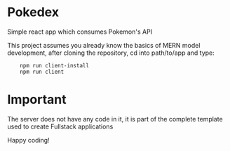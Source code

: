 # Pokedex
Simple react app which consumes Pokemon's API

This project assumes you already know the basics of MERN model development, after cloning the repository, cd into path/to/app and type:
```
    npm run client-install
    npm run client
```

# Important
The server does not have any code in it, it is part of the complete template used to create Fullstack applications


Happy coding!
